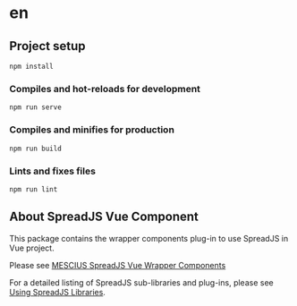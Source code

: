 # en

## Project setup
```
npm install
```

### Compiles and hot-reloads for development
```
npm run serve
```

### Compiles and minifies for production
```
npm run build
```

### Lints and fixes files
```
npm run lint
```

## About SpreadJS Vue Component

This package contains the wrapper components plug-in to use SpreadJS in Vue project.

Please see [MESCIUS SpreadJS Vue Wrapper Components](https://www.npmjs.com/package/@mescius/spread-sheets-vue)

For a detailed listing of SpreadJS sub-libraries and plug-ins, please see [Using SpreadJS Libraries](https://developer.mescius.com/spreadjs/docs/javascript_frameworks/UsingSpread.SheetswithVue).
